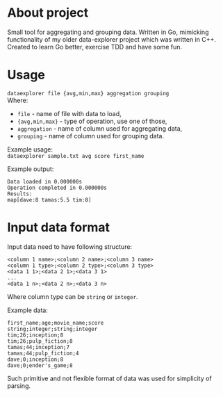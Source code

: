 # About project
Small tool for aggregating and grouping data. Written in Go, mimicking functionality of my older data-explorer project which was written in C++. Created to learn Go better, exercise TDD and have some fun.


# Usage 
`dataexplorer file {avg,min,max} aggregation grouping`  
Where:  
+ `file` - name of file with data to load,  
+ `{avg,min,max}` - type of operation, use one of those,  
+ `aggregation` - name of column used for aggregating data,  
+ `grouping` - name of column used for grouping data.

Example usage:  
`dataexplorer sample.txt avg score first_name`  

Example output:
```
Data loaded in 0.000000s
Operation completed in 0.000000s
Results:
map[dave:8 tamas:5.5 tim:8]
```

# Input data format
Input data need to have following structure:  
```
<column 1 name>;<column 2 name>;<column 3 name>  
<column 1 type>;<column 2 type>;<column 3 type>  
<data 1 1>;<data 2 1>;<data 3 1> 
...  
<data 1 n>;<data 2 n>;<data 3 n> 
```
Where column type can be `string` or `integer`.  

Example data:
```
first_name;age;movie_name;score
string;integer;string;integer
tim;26;inception;8
tim;26;pulp_fiction;8
tamas;44;inception;7
tamas;44;pulp_fiction;4
dave;0;inception;8
dave;0;ender's_game;8
```
Such primitive and not flexible format of data was used for simplicity of parsing.
